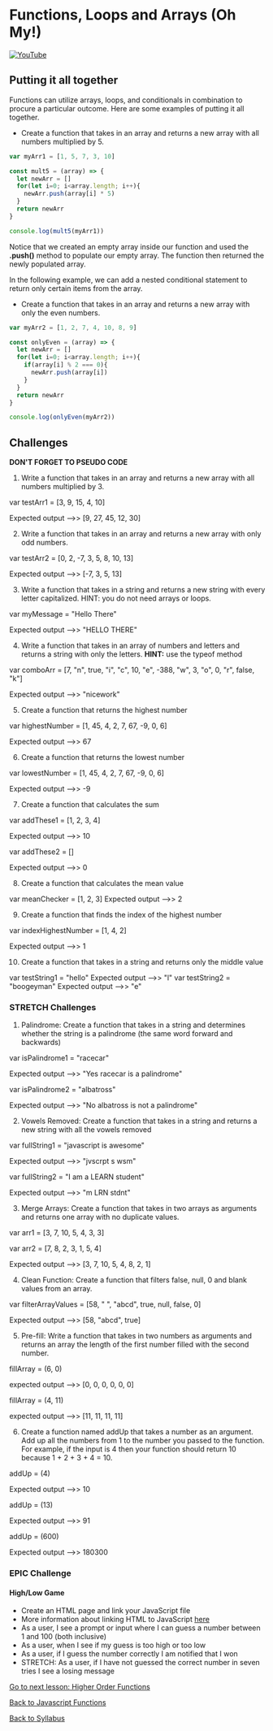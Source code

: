 # Functions, Loops and Arrays (Oh My!)

[![YouTube](http://img.youtube.com/vi/TlAI9_bXobg/0.jpg)](https://www.youtube.com/watch?v=TlAI9_bXobg)

## Putting it all together

Functions can utilize arrays, loops, and conditionals in combination to procure a particular outcome. Here are some examples of putting it all together.

* Create a function that takes in an array and returns a new array with all numbers multiplied by 5.

```JavaScript
var myArr1 = [1, 5, 7, 3, 10]

const mult5 = (array) => {
  let newArr = []
  for(let i=0; i<array.length; i++){
    newArr.push(array[i] * 5)
  }
  return newArr
}

console.log(mult5(myArr1))
```

Notice that we created an empty array inside our function and used the **.push()** method to populate our empty array. The function then returned the newly populated array.

In the following example, we can add a nested conditional statement to return only certain items from the array.

* Create a function that takes in an array and returns a new array with only the even numbers.

```JavaScript
var myArr2 = [1, 2, 7, 4, 10, 8, 9]

const onlyEven = (array) => {
  let newArr = []
  for(let i=0; i<array.length; i++){
    if(array[i] % 2 === 0){
      newArr.push(array[i])
    }
  }
  return newArr
}

console.log(onlyEven(myArr2))
```

## Challenges

**DON'T FORGET TO PSEUDO CODE**

1. Write a function that takes in an array and returns a new array with all numbers multiplied by 3.

  var testArr1 = [3, 9, 15, 4, 10]

  Expected output -->> [9, 27, 45, 12, 30]


2. Write a function that takes in an array and returns a new array with only odd numbers.

  var testArr2 = [0, 2, -7, 3, 5, 8, 10, 13]

  Expected output -->> [-7, 3, 5, 13]

3. Write a function that takes in a string and returns a new string with every letter capitalized. HINT: you do not need arrays or loops.

  var myMessage = "Hello There"

  Expected output -->> "HELLO THERE"

4. Write a function that takes in an array of numbers and letters and returns a string with only the letters. **HINT:** use the typeof method

  var comboArr = [7, "n", true, "i", "c", 10, "e", -388, "w", 3, "o", 0, "r", false, "k"]

  Expected output -->> "nicework"

5. Create a function that returns the highest number

  var highestNumber = [1, 45, 4, 2, 7, 67, -9, 0, 6]

  Expected output -->> 67

6. Create a function that returns the lowest number

  var lowestNumber = [1, 45, 4, 2, 7, 67, -9, 0, 6]

  Expected output -->> -9

7. Create a function that calculates the sum

  var addThese1 = [1, 2, 3, 4]

  Expected output -->> 10

  var addThese2 = []

  Expected output -->> 0

8. Create a function that calculates the mean value

  var meanChecker = [1, 2, 3]
  Expected output -->> 2

9. Create a function that finds the index of the highest number

  var indexHighestNumber = [1, 4, 2]

  Expected output -->> 1

10. Create a function that takes in a string and returns only the middle value

  var testString1 = "hello"
  Expected output -->> "l"
  var testString2 = "boogeyman"
  Expected output -->> "e"

### STRETCH Challenges

1. Palindrome: Create a function that takes in a string and determines whether the string is a palindrome (the same word forward and backwards)

  var isPalindrome1 = "racecar"

  Expected output -->> "Yes racecar is a palindrome"

  var isPalindrome2 = "albatross"

  Expected output -->> "No albatross is not a palindrome"

2. Vowels Removed: Create a function that takes in a string and returns a new string with all the vowels removed

  var fullString1 = "javascript is awesome"

  Expected output -->> "jvscrpt s wsm"

  var fullString2 = "I am a LEARN student"

  Expected output -->> "m LRN stdnt"

3. Merge Arrays: Create a function that takes in two arrays as arguments and returns one array with no duplicate values.

  var arr1 = [3, 7, 10, 5, 4, 3, 3]

  var arr2 = [7, 8, 2, 3, 1, 5, 4]

  Expected output -->> [3, 7, 10, 5, 4, 8, 2, 1]

4. Clean Function: Create a function that filters false, null, 0 and blank values from an array.

  var filterArrayValues = [58, " ", "abcd", true, null, false, 0]

  Expected output -->> [58, "abcd", true]

5. Pre-fill: Write a function that takes in two numbers as arguments and returns an array the length of the first number filled with the second number.

  fillArray = (6, 0)

  expected output -->> [0, 0, 0, 0, 0, 0]

  fillArray = (4, 11)

  expected output -->> [11, 11, 11, 11]

6. Create a function named addUp that takes a number as an argument. Add up all the numbers from 1 to the number you passed to the function. For example, if the input is 4 then your function should return 10 because 1 + 2 + 3 + 4 = 10.

  addUp = (4)

  Expected output -->> 10

  addUp = (13)

  Expected output -->> 91

  addUp = (600)

  Expected output  -->> 180300

### EPIC Challenge

#### High/Low Game
- Create an HTML page and link your JavaScript file
- More information about linking HTML to JavaScript [here](../tools_and_resources/linking_html_and_javascript.md)
- As a user, I see a prompt or input where I can guess a number between 1 and 100 (both inclusive)
- As a user, when I see if my guess is too high or too low
- As a user, if I guess the number correctly I am notified that I won
- STRETCH: As a user, if I have not guessed the correct number in seven tries I see a losing message

[Go to next lesson: Higher Order Functions](../js_intermediate/02js_higher_order_functions.md)

[Back to Javascript Functions](./03js_functions.md)

[Back to Syllabus](../README.md)
